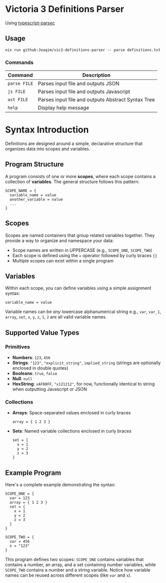 # Victoria 3 Definitions Parser

Using [typescript-parsec](https://github.com/microsoft/ts-parsec)

## Usage

```shell
nix run github:Joaqim/vic3-definitions-parser -- parse definitions.txt
```

### Commands

| Command | Description |
|---------|-------------|
| `parse FILE` | Parses input file and outputs JSON |
| `js FILE` | Parses input file and outputs Javascript |
| `ast FILE` | Parses input file and outputs Abstract Syntax Tree |
| `help` | Display help message |


# Syntax Introduction

Definitions are designed around a simple, declarative structure that organizes data into scopes and variables.

## Program Structure

A program consists of one or more **scopes**, where each scope contains a collection of **variables**. The general structure follows this pattern:

```
SCOPE_NAME = {
  variable_name = value
  another_variable = value
  ...
}
```

## Scopes

Scopes are named containers that group related variables together. They provide a way to organize and namespace your data:

- Scope names are written in UPPERCASE (e.g., `SCOPE_ONE`, `SCOPE_TWO`)
- Each scope is defined using the `=` operator followed by curly braces `{}`
- Multiple scopes can exist within a single program

## Variables

Within each scope, you can define variables using a simple assignment syntax:

```
variable_name = value
```

Variable names can be _any_ lowercase alphanumerical string e.g., `var`, `var_1`, `array`, `set`, `x`, `y`, `z`, `1`, `2` are all valid variable names.

## Supported Value Types

### Primitives
- **Numbers**: `123`, `456`
- **Strings**: `"123"`, `"explicit_string"`, `implied_string` (strings are optionally enclosed in double quotes)
- **Booleans**: `true`, `false`
- **Null**: `null`
- **HexString**: `xAF00FF`, `"x121212"`, for now, functionally identical to string when outputting Javascript or JSON

### Collections
- **Arrays**: Space-separated values enclosed in curly braces
  ```
  array = { 1 2 3 }
  ```

- **Sets**: Named variable collections enclosed in curly braces
  ```
  set = {
    x = 1
    y = 2
    z = 3
  }
  ```

## Example Program

Here's a complete example demonstrating the syntax:

```
SCOPE_ONE = {
  var = 123
  array = { 1 2 3 }
  set = { 
    x = 1
    y = 2
    z = 3
  }
}

SCOPE_TWO = {
  var = 456
  x = "123"
}
```

This program defines two scopes: `SCOPE_ONE` contains variables that contains a number, an array, and a set containing number variables, while `SCOPE_TWO` contains a number and a string variable. Notice how variable names can be reused across different scopes (like `var` and `x`).